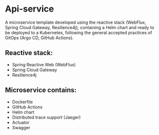 # Api-service

A microservice template developed using the reactive stack (WebFlux, Spring Cloud Gateway, Resilience4j), containing a Helm chart and ready to be deployed to a Kubernetes, following the general accepted practices of GitOps (Argo CD, GitHub Actions).

Reactive stack:
-
- Spring Reactive Web (WebFlux)
- Spring Cloud Gateway
- Resilience4j

Microservice contains:
-
- Dockerfile
- GitHub Actions
- Helm chart
- Distributed trace support (Jaeger)
- Actuator
- Swagger
